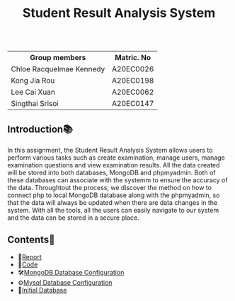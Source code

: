 <h1 align='center'>Student Result Analysis System</h1>
<div align='center'>

<br>
<br>
<table>
  <tr>
   <th>Group members</th>
   <th>Matric. No</th>
  </tr>
  <tr>
   <td>Chloe Racquelmae Kennedy</td>
   <td>A20EC0026</td>
  </tr>
  <tr>
   <td>Kong Jia Rou</td>
   <td>A20EC0198</td>
  </tr>
  <tr>
   <td>Lee Cai Xuan</td>
   <td>A20EC0062</td>
  </tr>
  <tr>
   <td>Singthai Srisoi</td>
   <td>A20EC0147</td>
  </tr>
</table>
</div>

## Introduction📚

In this assignment, the Student Result Analysis System allows users to perform various tasks such as create examination, manage users, manage examination questions and view examination results. All the data created will be stored into both databases, MongoDB and phpmyadmin. Both of these databases can associate with the systemm to ensure the accuracy of the data. Throughtout the process, we discover the method on how to connect php to local MongoDB database along with the phpmyadmin, so that the data will always be updated when there are data changes in the system. With all the tools, all the users can easily navigate to our system and the data can be stored in a secure place. 


## Contents📝
- 📑[Report](https://github.com/drshahizan/special-topic-data-engineering/blob/main/materials/mongodb/submission/StaticIP/Report.md)
- 📂[Code](https://github.com/drshahizan/special-topic-data-engineering/blob/main/materials/mongodb/submission/StaticIP/system.zip)
- 🛠️[MongoDB Database Configuration]()
- ⚙️[Mysql Database Configuration]()
- 📰[Initial Database](https://github.com/drshahizan/special-topic-data-engineering/blob/main/materials/mongodb/submission/StaticIP/fbc_reviewer.csv)
